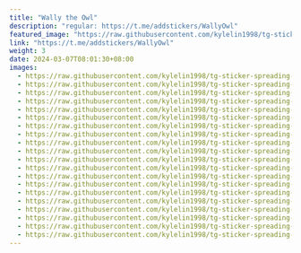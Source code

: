 ```yaml
---
title: "Wally the Owl"
description: "regular: https://t.me/addstickers/WallyOwl"
featured_image: "https://raw.githubusercontent.com/kylelin1998/tg-sticker-spreading-worldwide-images/main/img/10469cf5-ee0a-42ef-8f35-76eed38e31fd.jpg"
link: "https://t.me/addstickers/WallyOwl"
weight: 3
date: 2024-03-07T08:01:30+08:00
images:
  - https://raw.githubusercontent.com/kylelin1998/tg-sticker-spreading-worldwide-images/main/img/10469cf5-ee0a-42ef-8f35-76eed38e31fd.jpg
  - https://raw.githubusercontent.com/kylelin1998/tg-sticker-spreading-worldwide-images/main/img/1a5b58af-f492-4deb-951d-773caef450ca.jpg
  - https://raw.githubusercontent.com/kylelin1998/tg-sticker-spreading-worldwide-images/main/img/734e9fa4-5ede-4060-a2b6-a413b323134e.jpg
  - https://raw.githubusercontent.com/kylelin1998/tg-sticker-spreading-worldwide-images/main/img/bf5135c6-5219-4595-ac97-a8eca18103ec.jpg
  - https://raw.githubusercontent.com/kylelin1998/tg-sticker-spreading-worldwide-images/main/img/0c09020c-7d86-4d68-a095-2a66a6d6cf78.jpg
  - https://raw.githubusercontent.com/kylelin1998/tg-sticker-spreading-worldwide-images/main/img/11cf18c0-256c-45d5-89c5-59bf61e83146.jpg
  - https://raw.githubusercontent.com/kylelin1998/tg-sticker-spreading-worldwide-images/main/img/3b992ef8-774a-4325-83bf-753cf56f7f1b.jpg
  - https://raw.githubusercontent.com/kylelin1998/tg-sticker-spreading-worldwide-images/main/img/fea32a57-26cb-4bfd-87ae-7f84a70d441a.jpg
  - https://raw.githubusercontent.com/kylelin1998/tg-sticker-spreading-worldwide-images/main/img/c4c4bf4e-b3d0-4976-9b5e-b494958e31da.jpg
  - https://raw.githubusercontent.com/kylelin1998/tg-sticker-spreading-worldwide-images/main/img/6f08b887-ae05-450f-917a-11c9a7276dd6.jpg
  - https://raw.githubusercontent.com/kylelin1998/tg-sticker-spreading-worldwide-images/main/img/b66da7c0-f996-4aa9-8351-b50df382d5cb.jpg
  - https://raw.githubusercontent.com/kylelin1998/tg-sticker-spreading-worldwide-images/main/img/167a6310-1487-4eb7-927b-a4b3133d61e3.jpg
  - https://raw.githubusercontent.com/kylelin1998/tg-sticker-spreading-worldwide-images/main/img/c6eb77ac-8e52-4534-80b3-a51899693290.jpg
  - https://raw.githubusercontent.com/kylelin1998/tg-sticker-spreading-worldwide-images/main/img/41584e87-4137-43b6-9abb-0122bf22d562.jpg
  - https://raw.githubusercontent.com/kylelin1998/tg-sticker-spreading-worldwide-images/main/img/94c77ef8-dc6a-487c-aae4-a20208f8c418.jpg
  - https://raw.githubusercontent.com/kylelin1998/tg-sticker-spreading-worldwide-images/main/img/b52f3622-bbad-4ec4-8336-23e426a0c07a.jpg
  - https://raw.githubusercontent.com/kylelin1998/tg-sticker-spreading-worldwide-images/main/img/10a2e49d-d826-4804-ab0e-8733aec25529.jpg
  - https://raw.githubusercontent.com/kylelin1998/tg-sticker-spreading-worldwide-images/main/img/6ba60e9a-7f47-43d9-b56f-2336042a4e92.jpg
  - https://raw.githubusercontent.com/kylelin1998/tg-sticker-spreading-worldwide-images/main/img/c78f2517-536c-4652-b2fd-d744c6790e5f.jpg
  - https://raw.githubusercontent.com/kylelin1998/tg-sticker-spreading-worldwide-images/main/img/5a70c2dc-e51f-4a1d-bb33-494dff387789.jpg
---
```

